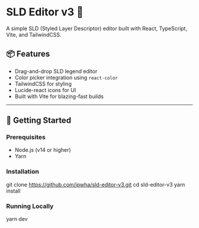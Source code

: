 # SLD Editor v3 🚀

A simple SLD (Styled Layer Descriptor) editor built with React, TypeScript, Vite, and TailwindCSS.

## 📦 Features
- Drag-and-drop SLD legend editor
- Color picker integration using `react-color`
- TailwindCSS for styling
- Lucide-react icons for UI
- Built with Vite for blazing-fast builds

---

## 🚀 Getting Started

### Prerequisites
- Node.js (v14 or higher)
- Yarn

### Installation

git clone https://github.com/jpwha/sld-editor-v3.git
cd sld-editor-v3
yarn install


### Running Locally
yarn dev



